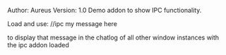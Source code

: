 Author: Aureus
Version: 1.0
Demo addon to show IPC functionality.

Load and use:
//ipc my message here

to display that message in the chatlog of all other window instances with the ipc addon loaded
